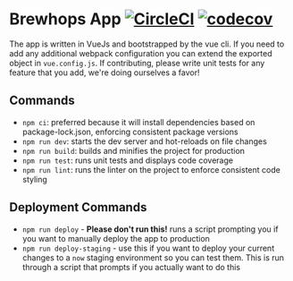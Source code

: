 # Brewhops App [![CircleCI](https://circleci.com/gh/brewhops/app.svg?style=svg)](https://circleci.com/gh/brewhops/app) [![codecov](https://codecov.io/gh/brewhops/app/branch/master/graph/badge.svg)](https://codecov.io/gh/brewhops/app)

The app is written in VueJs and bootstrapped by the vue cli. If you need to add any additional webpack configuration you can extend the exported object in `vue.config.js`. If contributing, please write unit tests for any feature that you add, we're doing ourselves a favor!

## Commands
- `npm ci`: preferred because it will install dependencies based on package-lock.json, enforcing consistent package versions
- `npm run dev`: starts the dev server and hot-reloads on file changes
- `npm run build`: builds and minifies the project for production
- `npm run test`: runs unit tests and displays code coverage
- `npm run lint`: runs the linter on the project to enforce consistent code styling

## Deployment Commands 
- `npm run deploy` - __Please don't run this!__ runs a script prompting you if you want to manually deploy the app to production
- `npm run deploy-staging` - use this if you want to deploy your current changes to a `now` staging environment so you can test them. This is run through a script that prompts if you actually want to do this
